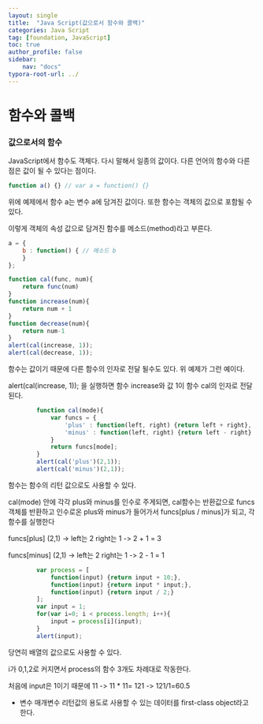 ```yaml
---
layout: single
title:  "Java Script(값으로서 함수와 콜백)"
categories: Java Script
tag: [foundation, JavaScript]
toc: true
author_profile: false
sidebar:
    nav: "docs"
typora-root-url: ../
---
```


# 함수와 콜백

### 값으로서의 함수

JavaScript에서 함수도 객체다. 다시 말해서 일종의 값이다. 다른 언어의 함수와 다른 점은 값이 될 수 있다는 점이다.

```javascript
function a() {} // var a = function() {}
```

위에 예제에서 함수 a는 변수 a에 담겨진 값이다. 또한 함수는 객체의 값으로 포함될 수 있다.

이렇게 객체의 속성 값으로 담겨진 함수를 메소드(method)라고 부른다.

```javascript
a = {
    b : function() { // 메소드 b
    }
};
```

```javascript
function cal(func, num){
    return func(num)
}
function increase(num){
    return num + 1
}
function decrease(num){
    return num-1
}
alert(cal(increase, 1));
alert(cal(decrease, 1));
```

함수는 값이기 때문에 다른 함수의 인자로 전달 될수도 있다. 위 예제가 그런 예이다.

alert(cal(increase, 1)); 을 실행하면 함수 increase와 값 1이 함수 cal의 인자로 전달된다.

```javascript
        function cal(mode){
            var funcs = {
                'plus' : function(left, right) {return left + right},
                'minus' : function(left, right) {return left - right}
            }
            return funcs[mode];
        }
        alert(cal('plus')(2,1));
        alert(cal('minus')(2,1));
```

함수는 함수의 리턴 값으로도 사용할 수 있다.

cal(mode) 안에 각각 plus와 minus를 인수로 주게되면, cal함수는 반환값으로 funcs 객체를 반환하고 인수로온 plus와 minus가 들어가서 funcs[plus / minus]가 되고, 각 함수를 실행한다

funcs[plus] (2,1) -> left는 2 right는 1 -> 2 + 1 = 3

funcs[minus] (2,1) -> left는 2 right는 1 -> 2 - 1 = 1

```javascript
        var process = [
            function(input) {return input + 10;},
            function(input) {return input * input;},
            function(input) {return input / 2;}
        ];
        var input = 1;
        for(var i=0; i < process.length; i++){
            input = process[i](input);
        }
        alert(input);
```

당연히 배열의 값으로도 사용할 수 있다.

i가 0,1,2로 커지면서 process의 함수 3개도 차례대로 작동한다.

처음에 input은 1이기 때문에 11 -> 11 * 11= 121 -> 121/1=60.5

+ 변수 매개변수 리턴값의 용도로 사용할 수 있는 데이터를 first-class object라고 한다.